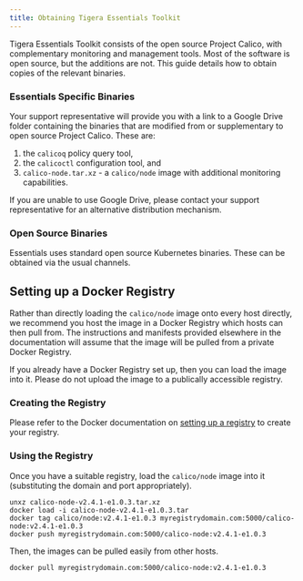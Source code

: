 ```yaml
---
title: Obtaining Tigera Essentials Toolkit
---
```


Tigera Essentials Toolkit consists of the open source Project Calico, with
complementary monitoring and management tools.  Most of the software is open
source, but the additions are not.  This guide details how to obtain copies of
the relevant binaries.

### Essentials Specific Binaries

Your support representative will provide you with a link to a Google Drive folder
containing the binaries that are modified from or supplementary to open source
Project Calico.  These are:

1. the `calicoq` policy query tool,
2. the `calicoctl` configuration tool, and
2. `calico-node.tar.xz` - a `calico/node` image with additional monitoring capabilities.

If you are unable to use Google Drive, please contact your support representative
for an alternative distribution mechanism.

### Open Source Binaries

Essentials uses standard open source Kubernetes binaries.  These
can be obtained via the usual channels.

## Setting up a Docker Registry

Rather than directly loading the `calico/node` image onto every host directly,
we recommend you host the image in a Docker Registry which hosts can then pull
from.  The instructions and manifests provided elsewhere in the documentation 
will assume that the image will be pulled from a private Docker Registry.

If you already have a Docker Registry set up, then you can load the image into it.
Please do not upload the image to a publically accessible registry.

### Creating the Registry

Please refer to the Docker documentation on [setting up a registry](https://docs.docker.com/registry/deploying/#running-a-domain-registry)
to create your registry.

### Using the Registry

Once you have a suitable registry, load the `calico/node` image into it (substituting
the domain and port appropriately).
```
unxz calico-node-v2.4.1-e1.0.3.tar.xz
docker load -i calico-node-v2.4.1-e1.0.3.tar
docker tag calico/node:v2.4.1-e1.0.3 myregistrydomain.com:5000/calico-node:v2.4.1-e1.0.3
docker push myregistrydomain.com:5000/calico-node:v2.4.1-e1.0.3
```

Then, the images can be pulled easily from other hosts.
```
docker pull myregistrydomain.com:5000/calico-node:v2.4.1-e1.0.3
```
